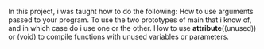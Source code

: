 In this project, i was taught how to do the following:
How to use arguments passed to your program.
To use the  two prototypes of main that i know of, and in which case do i use one or the other.
How to use __attribute__((unused)) or (void) to compile functions with unused variables or parameters.